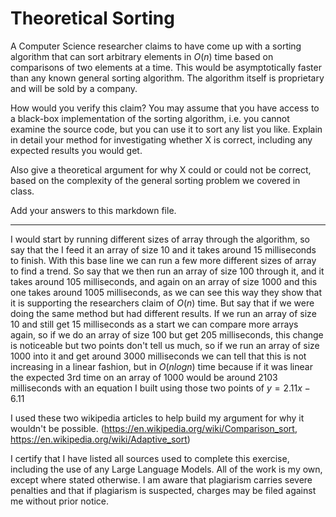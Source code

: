 # Theoretical Sorting

A Computer Science researcher claims to have come up with a sorting algorithm
that can sort arbitrary elements in $O(n)$ time based on comparisons of two
elements at a time. This would be asymptotically faster than any known general
sorting algorithm. The algorithm itself is proprietary and will be sold by a
company.

How would you verify this claim? You may assume that you have access to a
black-box implementation of the sorting algorithm, i.e. you cannot examine the
source code, but you can use it to sort any list you like. Explain in detail
your method for investigating whether X is correct, including any expected
results you would get.

Also give a theoretical argument for why X could or could not be correct, based
on the complexity of the general sorting problem we covered in class.

Add your answers to this markdown file.

------------------------------------------------------------------------------

I would start by running different sizes of array through the algorithm, so say that the I feed it an array of size 10 and it takes around 15 milliseconds to finish.  With this base line we can run a few more different sizes of array to find a trend.  So say that we then run an array of size 100 through it, and it takes around 105 milliseconds, and again on an array of size 1000 and this one takes around 1005 milliseconds, as we can see this way they show that it is supporting the researchers claim of $O(n)$ time.  But say that if we were doing the same method but had different results.  If we run an array of size 10 and still get 15 milliseconds as a start we can compare more arrays again, so if we do an array of size 100 but get 205 milliseconds, this change is noticeable but two points don't tell us much, so if we run an array of size 1000 into it and get around 3000 milliseconds we can tell that this is not increasing in a linear fashion, but in $O(nlogn)$ time because if it was linear the expected 3rd time on an array of 1000 would be around 2103 milliseconds with an equation I built using those two points of $y=2.11x-6.11$

 

I used these two wikipedia articles to help build my argument for why it wouldn't be possible.  (https://en.wikipedia.org/wiki/Comparison_sort, https://en.wikipedia.org/wiki/Adaptive_sort)

I certify that I have listed all sources used to complete this exercise, including the use of any Large Language Models. All of the work is my own, except where stated otherwise. I am aware that plagiarism carries severe penalties and that if plagiarism is suspected, charges may be filed against me without prior notice.
